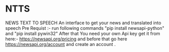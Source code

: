 # NTTS
NEWS TEXT TO SPEECH
An interface to get your news and translated into speech 
Pre Requist :- run following commands 
"pip install newsapi-python"  and 
"pip install pywin32"
After that You need your own Api key get it from here:- https://newsapi.org/pricing 
and before that go here  https://newsapi.org/account and create an account .
